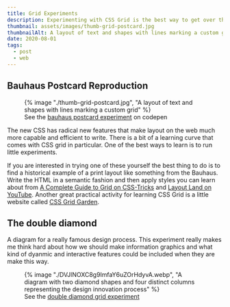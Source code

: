 ```yaml
---
title: Grid Experiments
description: Experimenting with CSS Grid is the best way to get over the learning curve
thumbnail: assets/images/thumb-grid-postcard.jpg
thumbnailAlt: A layout of text and shapes with lines marking a custom grid
date: 2020-08-01
tags:
  - post
  - web
---
```

## Bauhaus Postcard Reproduction

<figure>
  {% image "./thumb-grid-postcard.jpg", "A layout of text and shapes with lines marking a custom grid" %}
<figcaption>See the <a href="https://codepen.io/andypbrowne/pen/KoZJaw">bauhaus postcard experiment</a> on codepen</figcaption>
</figure>

The new CSS has radical new features that make layout on the web much more capable and efficient to write. There is a bit of a learning curve that comes with CSS grid in particular. One of the best ways to learn is to run little experiments. 

If you are interested in trying one of these yourself the best thing to do is to find a historical example of a print layout like something from the Bauhaus. Write the HTML in a semantic fashion and then apply styles you can learn about from [A Complete Guide to Grid on CSS-Tricks](https://css-tricks.com/snippets/css/complete-guide-grid/) and [Layout Land on YouTube](https://www.youtube.com/channel/UC7TizprGknbDalbHplROtag). Another great practical activity for learning CSS Grid is a little website called [CSS Grid Garden](https://cssgridgarden.com/). 

## The double diamond

A diagram for a really famous design process. This experiment really makes me think hard about how we should make information graphics and what kind of dyanmic and interactive features could be included when they are make this way.

<figure>
  {% image "./DVJlNOXC8g9lmfaY6uZOrHdyvA.webp", "A diagram with two diamond shapes and four distinct columns representing the design innovation process" %}
<figcaption>See the <a href="https://codepen.io/andypbrowne/full/XWJaVqM">double diamond grid experiment</a></figcaption>
</figure>